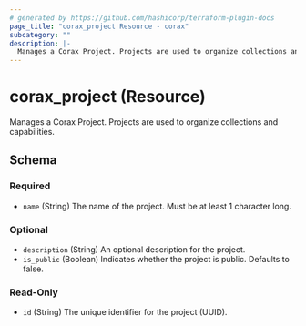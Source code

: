 ```yaml
---
# generated by https://github.com/hashicorp/terraform-plugin-docs
page_title: "corax_project Resource - corax"
subcategory: ""
description: |-
  Manages a Corax Project. Projects are used to organize collections and capabilities.
---
```


# corax_project (Resource)

Manages a Corax Project. Projects are used to organize collections and capabilities.



<!-- schema generated by tfplugindocs -->
## Schema

### Required

- `name` (String) The name of the project. Must be at least 1 character long.

### Optional

- `description` (String) An optional description for the project.
- `is_public` (Boolean) Indicates whether the project is public. Defaults to false.

### Read-Only

- `id` (String) The unique identifier for the project (UUID).
